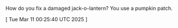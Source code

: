  
How do you fix a damaged jack-o-lantern? You use a pumpkin patch.
 
[ 
Tue Mar 11 00:25:40 UTC 2025
 ]
